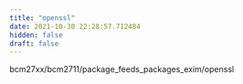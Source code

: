 ```yaml
---
title: "openssl"
date: 2021-10-30 22:28:57.712484
hidden: false
draft: false
---
```


bcm27xx/bcm2711/package_feeds_packages_exim/openssl

